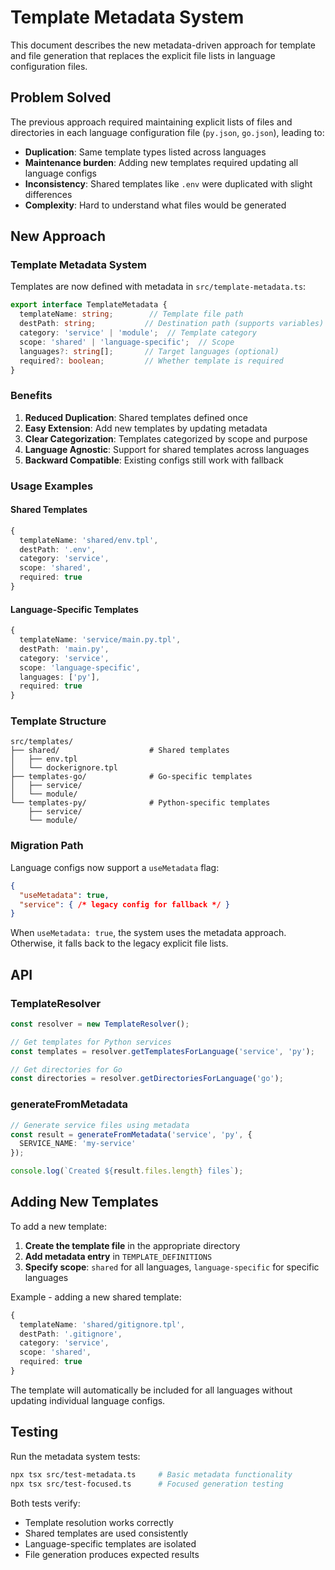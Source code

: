 # Template Metadata System

This document describes the new metadata-driven approach for template and file generation that replaces the explicit file lists in language configuration files.

## Problem Solved

The previous approach required maintaining explicit lists of files and directories in each language configuration file (`py.json`, `go.json`), leading to:

- **Duplication**: Same template types listed across languages
- **Maintenance burden**: Adding new templates required updating all language configs
- **Inconsistency**: Shared templates like `.env` were duplicated with slight differences
- **Complexity**: Hard to understand what files would be generated

## New Approach

### Template Metadata System

Templates are now defined with metadata in `src/template-metadata.ts`:

```typescript
export interface TemplateMetadata {
  templateName: string;        // Template file path
  destPath: string;           // Destination path (supports variables)
  category: 'service' | 'module';  // Template category
  scope: 'shared' | 'language-specific';  // Scope
  languages?: string[];       // Target languages (optional)
  required?: boolean;         // Whether template is required
}
```

### Benefits

1. **Reduced Duplication**: Shared templates defined once
2. **Easy Extension**: Add new templates by updating metadata
3. **Clear Categorization**: Templates categorized by scope and purpose
4. **Language Agnostic**: Support for shared templates across languages
5. **Backward Compatible**: Existing configs still work with fallback

### Usage Examples

#### Shared Templates
```typescript
{
  templateName: 'shared/env.tpl',
  destPath: '.env',
  category: 'service',
  scope: 'shared',
  required: true
}
```

#### Language-Specific Templates
```typescript
{
  templateName: 'service/main.py.tpl',
  destPath: 'main.py',
  category: 'service',
  scope: 'language-specific',
  languages: ['py'],
  required: true
}
```

### Template Structure

```
src/templates/
├── shared/                    # Shared templates
│   ├── env.tpl
│   └── dockerignore.tpl
├── templates-go/              # Go-specific templates
│   ├── service/
│   └── module/
└── templates-py/              # Python-specific templates
    ├── service/
    └── module/
```

### Migration Path

Language configs now support a `useMetadata` flag:

```json
{
  "useMetadata": true,
  "service": { /* legacy config for fallback */ }
}
```

When `useMetadata: true`, the system uses the metadata approach. Otherwise, it falls back to the legacy explicit file lists.

## API

### TemplateResolver

```typescript
const resolver = new TemplateResolver();

// Get templates for Python services
const templates = resolver.getTemplatesForLanguage('service', 'py');

// Get directories for Go
const directories = resolver.getDirectoriesForLanguage('go');
```

### generateFromMetadata

```typescript
// Generate service files using metadata
const result = generateFromMetadata('service', 'py', {
  SERVICE_NAME: 'my-service'
});

console.log(`Created ${result.files.length} files`);
```

## Adding New Templates

To add a new template:

1. **Create the template file** in the appropriate directory
2. **Add metadata entry** in `TEMPLATE_DEFINITIONS`
3. **Specify scope**: `shared` for all languages, `language-specific` for specific languages

Example - adding a new shared template:

```typescript
{
  templateName: 'shared/gitignore.tpl',
  destPath: '.gitignore', 
  category: 'service',
  scope: 'shared',
  required: true
}
```

The template will automatically be included for all languages without updating individual language configs.

## Testing

Run the metadata system tests:

```bash
npx tsx src/test-metadata.ts     # Basic metadata functionality
npx tsx src/test-focused.ts      # Focused generation testing
```

Both tests verify:
- Template resolution works correctly
- Shared templates are used consistently
- Language-specific templates are isolated
- File generation produces expected results
